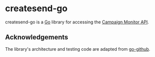 createsend-go
=============

createsend-go is a [Go](http://golang.org) library for accessing the [Campaign
Monitor API](http://www.campaignmonitor.com/api/).

Acknowledgements
----------------

The library's architecture and testing code are adapted from
[go-github](https://github.com/google/go-github).